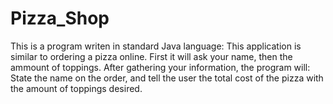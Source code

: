 # Pizza_Shop

This is a program writen in standard Java language: This application is similar to ordering a pizza online. First it will ask your name, then the ammount of toppings. After gathering your information, the program will: State the name on the order, and tell the user the total cost of the pizza with the amount of toppings desired.
